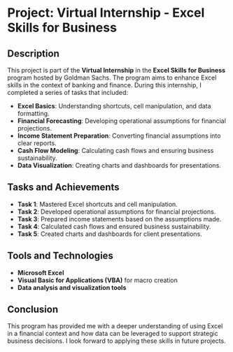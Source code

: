 # Project: Virtual Internship - Excel Skills for Business

## Description
This project is part of the **Virtual Internship** in the **Excel Skills for Business** program hosted by Goldman Sachs. The program aims to enhance Excel skills in the context of banking and finance. During this internship, I completed a series of tasks that included:

- **Excel Basics**: Understanding shortcuts, cell manipulation, and data formatting.
- **Financial Forecasting**: Developing operational assumptions for financial projections.
- **Income Statement Preparation**: Converting financial assumptions into clear reports.
- **Cash Flow Modeling**: Calculating cash flows and ensuring business sustainability.
- **Data Visualization**: Creating charts and dashboards for presentations.

## Tasks and Achievements
- **Task 1**: Mastered Excel shortcuts and cell manipulation.
- **Task 2**: Developed operational assumptions for financial projections.
- **Task 3**: Prepared income statements based on the assumptions made.
- **Task 4**: Calculated cash flows and ensured business sustainability.
- **Task 5**: Created charts and dashboards for client presentations.

## Tools and Technologies
- **Microsoft Excel**
- **Visual Basic for Applications (VBA)** for macro creation
- **Data analysis and visualization tools**

## Conclusion
This program has provided me with a deeper understanding of using Excel in a financial context and how data can be leveraged to support strategic business decisions. I look forward to applying these skills in future projects.
